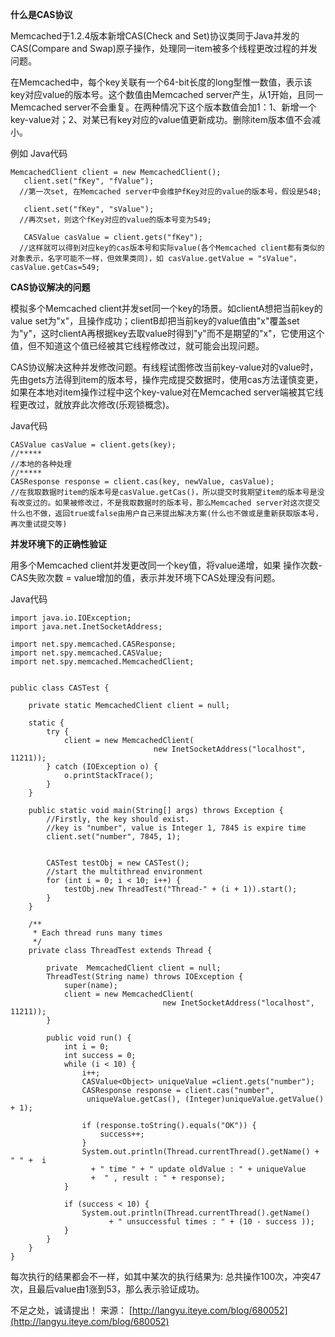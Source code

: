 **什么是CAS协议** 

Memcached于1.2.4版本新增CAS(Check and Set)协议类同于Java并发的CAS(Compare and Swap)原子操作，处理同一item被多个线程更改过程的并发问题。 

在Memcached中，每个key关联有一个64-bit长度的long型惟一数值，表示该key对应value的版本号。这个数值由Memcached server产生，从1开始，且同一Memcached server不会重复。在两种情况下这个版本数值会加1：1、新增一个key-value对；2、对某已有key对应的value值更新成功。删除item版本值不会减小。 

例如 
Java代码  

```
MemcachedClient client = new MemcachedClient();  
   client.set("fKey", "fValue");   
  //第一次set, 在Memcached server中会维护fKey对应的value的版本号，假设是548;  
  
   client.set("fKey", "sValue");   
  //再次set，则这个fKey对应的value的版本号变为549;  
  
   CASValue casValue = client.gets("fKey");  
  //这样就可以得到对应key的cas版本号和实际value(各个Memcached client都有类似的对象表示，名字可能不一样，但效果类同)，如 casValue.getValue = "sValue"，casValue.getCas=549;  
```

**CAS协议解决的问题** 

模拟多个Memcached client并发set同一个key的场景。如clientA想把当前key的value set为"x"，且操作成功；clientB却把当前key的value值由"x"覆盖set为"y"，这时clientA再根据key去取value时得到"y"而不是期望的"x"，它使用这个值，但不知道这个值已经被其它线程修改过，就可能会出现问题。 

CAS协议解决这种并发修改问题。有线程试图修改当前key-value对的value时，先由gets方法得到item的版本号，操作完成提交数据时，使用cas方法谨慎变更，如果在本地对item操作过程中这个key-value对在Memcached server端被其它线程更改过，就放弃此次修改(乐观锁概念)。 

Java代码  

```
CASValue casValue = client.gets(key);  
//*****  
//本地的各种处理  
//*****  
CASResponse response = client.cas(key, newValue, casValue);  
//在我取数据时item的版本号是casValue.getCas()，所以提交时我期望item的版本号是没有改变过的。如果被修改过，不是我取数据时的版本号，那么Memcached server对这次提交什么也不做，返回true或false由用户自己来提出解决方案(什么也不做或是重新获取版本号，再次重试提交等) 
```

 

**并发环境下的正确性验证** 

用多个Memcached client并发更改同一个key值，将value递增，如果  操作次数-CAS失败次数 = value增加的值，表示并发环境下CAS处理没有问题。 

Java代码  

```
import java.io.IOException;  
import java.net.InetSocketAddress;  
  
import net.spy.memcached.CASResponse;  
import net.spy.memcached.CASValue;  
import net.spy.memcached.MemcachedClient;  
  
  
public class CASTest {  
      
    private static MemcachedClient client = null;  
      
    static {  
        try {  
            client = new MemcachedClient(  
                                new InetSocketAddress("localhost", 11211));  
        } catch (IOException o) {  
            o.printStackTrace();  
        }  
    }  
  
    public static void main(String[] args) throws Exception {  
        //Firstly, the key should exist.  
        //key is "number", value is Integer 1, 7845 is expire time  
        client.set("number", 7845, 1);  
          
          
        CASTest testObj = new CASTest();  
        //start the multithread environment  
        for (int i = 0; i < 10; i++) {  
            testObj.new ThreadTest("Thread-" + (i + 1)).start();  
        }  
    }  
      
    /** 
     * Each thread runs many times 
     */  
    private class ThreadTest extends Thread {  
          
        private  MemcachedClient client = null;  
        ThreadTest(String name) throws IOException {  
            super(name);  
            client = new MemcachedClient(  
                                  new InetSocketAddress("localhost", 11211));  
        }  
          
        public void run() {  
            int i = 0;  
            int success = 0;  
            while (i < 10) {  
                i++;  
                CASValue<Object> uniqueValue =client.gets("number");  
                CASResponse response = client.cas("number",     
                 uniqueValue.getCas(), (Integer)uniqueValue.getValue() + 1);  
  
                if (response.toString().equals("OK")) {  
                    success++;  
                }  
                System.out.println(Thread.currentThread().getName() + " " +  i   
                  + " time " + " update oldValue : " + uniqueValue   
                  +  " , result : " + response);  
            }  
              
            if (success < 10) {  
                System.out.println(Thread.currentThread().getName()  
                      + " unsuccessful times : " + (10 - success ));  
            }  
        }  
    }  
}
```

每次执行的结果都会不一样，如其中某次的执行结果为: 总共操作100次，冲突47次，且最后value由1涨到53，那么表示验证成功。 

不足之处，诚请提出！
来源： [http://langyu.iteye.com/blog/680052](http://langyu.iteye.com/blog/680052)